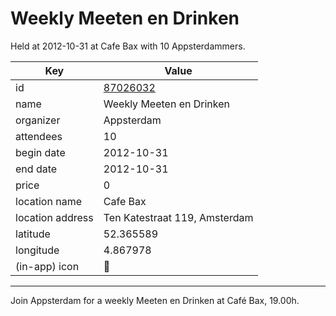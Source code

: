 # Weekly Meeten en Drinken
Held at 2012-10-31 at Cafe Bax with 10 Appsterdammers.
        
|Key|Value
|---|---|
|id|[87026032](https://www.meetup.com/appsterdam/events/87026032/)|
|name|Weekly Meeten en Drinken|
|organizer|Appsterdam|
|attendees|10|
|begin date|2012-10-31|
|end date|2012-10-31|
|price|0|
|location name|Cafe Bax|
|location address|Ten Katestraat 119, Amsterdam|
|latitude|52.365589|
|longitude|4.867978|
|(in-app) icon|🍺|

---

Join Appsterdam for a weekly Meeten en Drinken at Café Bax, 19.00h.


